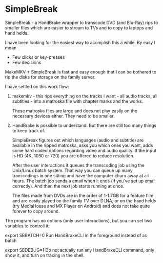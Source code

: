 SimpleBreak
===========

SimpleBreak - a HandBrake wrapper to transcode DVD (and Blu-Ray) rips
to smaller files which are easier to stream to TVs and to copy to
laptops and hand helds.

I have been looking for the easiest way to acomplish this a while.  By
easy I mean

 - Few clicks or key-presses
 - Few decisions

MakeMKV + SimpleBreak is fast and easy enough that I can be bothered
to rip the disks for storage on the family server.

I have settled on this work flow:

 1. makemkv - this rips everything on the tracks I want - all audio
    tracks, all subtitles - into a matroska file with chapter marks
    and the works.

    These matroska files are large and does not play easily on the
    necessary devices either.  They need to be smaller.

 2. HandBrake is possible to understand.  But there are still too many
    things to keep track of.

    SimpleBreak figures out which languages (audio and subtitle) are
    available in the ripped matroska, asks you which ones you want,
    adds some hard coded options regarding video and audio quality.
    If the input is HD (4K, 1080 or 720) you are offered to reduce
    resolution.

    After the user interactions it queues the transcoding job using
    the Unix/Linux batch system.  That way you can queue up many
    transcodings in one sitting and have the computer churn away at
    all hours. The batch job sends a email when it ends (if you've set
    up email correctly).  And then the next job starts running at
    once.

    The files made from DVDs are in the order of 1-1.7GB for a feature
    film and are easily played on the family TV over DLNA, or on the
    hand helds (try MediaHouse and MX Player on Android) and does not
    take quite forever to copy around.

The program has no options (only user interactions), but you can set
two variables to controll it:

  export SBBATCH=0 
     Run HandBrakeCLI in the foreground instead of as batch

  export SBDEBUG=1
     Do not actually run any HandBrakeCLI command, only show it, and
     turn on tracing in the shell.
